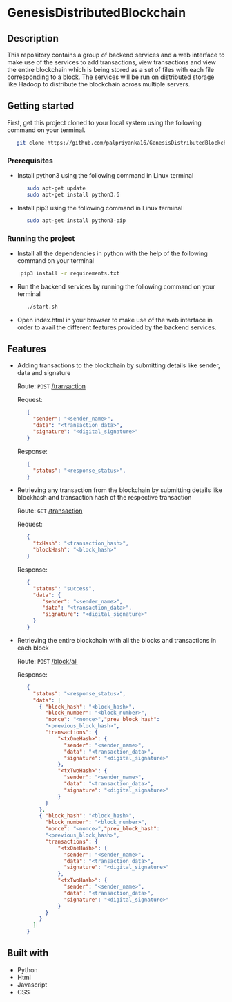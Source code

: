 # GenesisDistributedBlockchain

## Description

This repository contains a group of backend services and a web interface to make use of the services to add transactions, view transactions and view the entire blockchain which is being stored as a set of files with each file corresponding to a block. The services will be run on distributed storage like Hadoop to distribute the blockchain across multiple servers.

## Getting started

First, get this project cloned to your local system using the following command on your terminal.

```bash
   git clone https://github.com/palpriyanka16/GenesisDistributedBlockchain.git
```

### Prerequisites

* Install python3 using the following command in Linux terminal
   ```bash
      sudo apt-get update
      sudo apt-get install python3.6  
    ```

* Install pip3 using the following command in Linux terminal
   ```bash
      sudo apt-get install python3-pip
   ```
### Running the project

* Install all the dependencies in python with the help of the following command on your terminal

  ```bash
   pip3 install -r requirements.txt
  ```

* Run the backend services by running the following command on your terminal

  ```bash
     ./start.sh
  ```

* Open index.html in your browser to make use of the web interface in order to avail the different features provided by the backend services.


## Features

* Adding transactions to the blockchain by submitting details like sender, data and signature

   Route: `POST` [/transaction]()
 
   Request: 
    
   ```json
      { 
        "sender": "<sender_name>",
        "data": "<transaction_data>",
        "signature": "<digital_signature>"
      }
   ```
   Response:

   ```json
      { 
        "status": "<response_status>",
      }
   ```
* Retrieving any transaction from the blockchain by submitting details like blockhash and transaction hash of the respective transaction

   Route: `GET` [/transaction]()
 
   Request: 
    
   ```json
      { 
        "txHash": "<transaction_hash>",
        "blockHash": "<block_hash>"
      }
   ```
   Response:

   ```json
      { 
        "status": "success", 
        "data": {
           "sender": "<sender_name>",
           "data": "<transaction_data>",
           "signature": "<digital_signature>"
        }
      }
   ```
* Retrieving the entire blockchain with all the blocks and transactions in each block

   Route: `POST` [/block/all]()
 
   Response:

   ```json
      { 
        "status": "<response_status>",
        "data": [
          { "block_hash": "<block_hash>",
            "block_number": "<block_number>",
            "nonce": "<nonce>","prev_block_hash": 
            "<previous_block_hash>",
            "​​​transactions": {
                "<txOneHash>": {
                  "sender": "<sender_name>",
                  "data": "<transaction_data>",
                  "signature": "<digital_signature>"
                },
                "<txTwoHash>": {
                  "sender": "<sender_name>",
                  "data": "<transaction_data>",
                  "signature": "<digital_signature>"
                }
            }
          },
          { "block_hash": "<block_hash>",
            "block_number": "<block_number>",
            "nonce": "<nonce>","prev_block_hash": 
            "<previous_block_hash>",
            "​​​transactions": {
                "<txOneHash>": {
                  "sender": "<sender_name>",
                  "data": "<transaction_data>",
                  "signature": "<digital_signature>"
                },
                "<txTwoHash>": {
                  "sender": "<sender_name>",
                  "data": "<transaction_data>",
                  "signature": "<digital_signature>"
                }
            }
          }
        ]
      }
   ```

## Built with

* Python
* Html
* Javascript
* CSS

